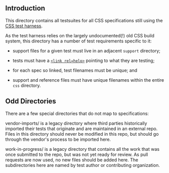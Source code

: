 Introduction
------------

This directory contains all testsuites for all CSS specifications still using
the [CSS test harness][harness].

As the test harness relies on the largely undocumented(!) old CSS build system,
this directory has a number of test requirements specific to it:

 * support files for a given test must live in an adjacent `support` directory;

 * tests must have a [`<link rel=help>`][spec-link] pointing to what they are
   testing;

 * for each spec so linked, test filenames must be unique; and

 * support and reference files must have unique filenames within the entire
   `css` directory.


Odd Directories
---------------

There are a few special directories that do not map to specifications:

vendor-imports/ is a legacy directory where third parties historically imported
their tests that originate and are maintained in an external repo. Files in
this directory should never be modified in this repo, but should go through the
vendor's process to be imported here.

work-in-progress/ is a legacy directory that contains all the work that was
once submitted to the repo, but was not yet ready for review. As pull requests
are now used, no new files should be added here. The subdirectories here are
named by test author or contributing organization.


[harness]: https://test.csswg.org/harness/
[spec-link]: http://web-platform-tests.org/writing-tests/css-metadata.html#specification-links
